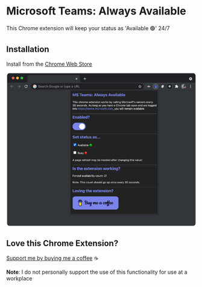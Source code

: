 # Microsoft Teams: Always Available

This Chrome extension will keep your status as 'Available 🟢' 24/7

## Installation

Install from the [Chrome Web Store](https://chrome.google.com/webstore/detail/microsoft-teams-always-av/klbhkcdmilipmdaejfmhmphbdfiofoen?hl=en)

![Alt text](src/images/example_readme.png?raw=true "Title")

## Love this Chrome Extension?

[Support me by buying me a coffee](https://www.buymeacoffee.com/akump) ☕

**Note**: I do not personally support the use of this functionality for use at a workplace
